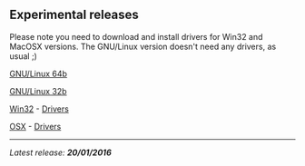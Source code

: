 ## Experimental releases

Please note you need to download and install drivers for Win32 and MacOSX versions. The GNU/Linux version doesn't need any drivers, as usual ;)

[GNU/Linux 64b](http://vps34736.ovh.net/whitecat/WhiteCat-gnu64.zip)

[GNU/Linux 32b](http://vps34736.ovh.net/whitecat/WhiteCat-gnu32.zip)

[Win32](http://vps34736.ovh.net/whitecat/WhiteCat-win32.zip) - [Drivers](https://www.silabs.com/Support%20Documents/Software/CP210x_VCP_Windows.zip)

[OSX](http://vps34736.ovh.net/whitecat/WhiteCat-osx.zip) - [Drivers](https://www.silabs.com/Support%20Documents/Software/Mac_OSX_VCP_Driver.zip)

---

_Latest release: **20/01/2016**_
